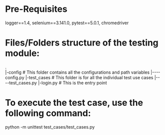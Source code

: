 # Pre-Requisites

logger==1.4, 
selenium==3.141.0, 
pytest==5.0.1, 
chromedriver

# Files/Folders structure of the testing module:

.\
  |-config             # This folder contains all the configurations and path variables
  |----config.py
  |-test_cases     #  This folder is for all the individual test use cases 
  |----test_cases.py
  |-login.py         # This is the entry point
 
 
# To execute the test case, use the following command:  
python -m unittest test_cases/test_cases.py 

